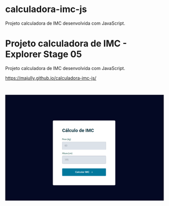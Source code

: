 # calculadora-imc-js
Projeto calculadora de IMC desenvolvida com JavaScript.


# Projeto calculadora de IMC - Explorer Stage 05
Projeto calculadora de IMC desenvolvida com JavaScript.

https://majully.github.io/calculadora-imc-js/

<br/>

![alt text](assets/calculadora-de-IMC.png)